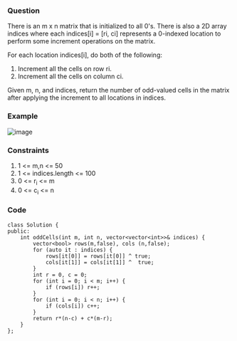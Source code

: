 **<h3>Question</h3>**

There is an m x n matrix that is initialized to all 0's. There is also a 2D array indices where each indices[i] = [ri, ci] represents a 0-indexed location to perform some increment operations on the matrix.

For each location indices[i], do both of the following:

1. Increment all the cells on row ri.
2. Increment all the cells on column ci.

Given m, n, and indices, return the number of odd-valued cells in the matrix after applying the increment to all locations in indices.

**<h3>Example</h3>**

![image](https://github.com/harshy1718/DSA-Fellowship-Problems/assets/129788726/df38bd80-5fd9-4664-ade7-2f458c0bb8b7)

**<h3>Constraints</h3>**

1. 1 <= m,n <= 50
2. 1 <= indices.length <= 100
3. 0 <= r<sub>i</sub> <= m
4. 0 <= c<sub>i</sub> <= n


**<h3>Code</h3>**

```
class Solution {
public:
    int oddCells(int m, int n, vector<vector<int>>& indices) {
        vector<bool> rows(m,false), cols (n,false);
        for (auto it : indices) {
            rows[it[0]] = rows[it[0]] ^ true;
            cols[it[1]] = cols[it[1]] ^  true;
        }
        int r = 0, c = 0;
        for (int i = 0; i < m; i++) {
            if (rows[i]) r++;
        }
        for (int i = 0; i < n; i++) {
            if (cols[i]) c++;
        }
        return r*(n-c) + c*(m-r);
    }
};
```
